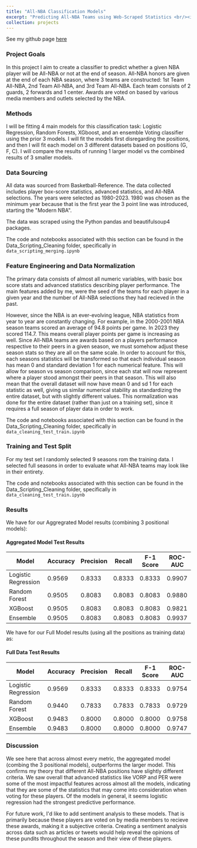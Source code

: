 ```yaml
---
title: "All-NBA Classification Models"
excerpt: "Predicting All-NBA Teams using Web-Scraped Statistics <br/><img src='/images/NBA-Logo-Vector-PNG1.png'>"
collection: projects
---
```


See my github page [here](https://github.com/hhdesai98/nba_classification)

### Project Goals

In this project I aim to create a classifier to predict whether a given NBA player will be All-NBA or not at the end of season. All-NBA honors are given at the end of each NBA season, where 3 teams are constructed: 1st Team All-NBA, 2nd Team All-NBA, and 3rd Team All-NBA. Each team consists of 2 guards, 2 forwards and 1 center. Awards are voted on based by various media members and outlets selected by the NBA.

### Methods

I will be fitting 4 main models for this classification task: Logistic Regression, Random Forests, XGboost, and an ensemble Voting classifier using the prior 3 models. I will fit the models first disregarding the positions, and then I will fit each model on 3 different datasets based on positions (G, F, C). I will compare the results of running 1 larger model vs the combined results of 3 smaller models. 

### Data Sourcing

All data was sourced from Basketball-Reference. The data collected includes player box-score statistics, advanced statistics, and All-NBA selections. The years were selected as 1980-2023. 1980 was chosen as the minimum year because that is the first year the 3 point line was introduced, starting the "Modern NBA".

The data was scraped using the Python pandas and beautifulsoup4 packages.

The code and notebooks associated with this section can be found in the Data_Scripting_Cleaning folder, specifically in `data_scripting_merging.ipynb` 

### Feature Engineering and Data Normalization

The primary data consists of almost all numeric variables, with basic box score stats and advanced statistics describing player performance. The main features added by me, were the seed of the teams for each player in a given year and the number of All-NBA selections they had recieved in the past. 

However, since the NBA is an ever-evolving league, NBA statistics from year to year are constantly changing. For example, in the 2000-2001 NBA season teams scored an average of 94.8 points per game. In 2023 they scored 114.7. This means overall player points per game is increasing as well. Since All-NBA teams are awards based on a players performance respective to their peers in a given season, we must somehow adjust these season stats so they are all on the same scale. In order to account for this, each seasons statistics will be transformed so that each individual season has mean 0 and standard deviation 1 for each numerical feature. This will allow for season vs season comparison, since each stat will now represent where a player stood amongst their peers in that season. This will also mean that the overall dataset will now have mean 0 and sd 1 for each statistic as well, giving us similar numerical stability as standardizing the entire dataset, but with slightly different values. This normalization was done for the entire dataset (rather than just on a training set), since it requires a full season of player data in order to work. 

The code and notebooks associated with this section can be found in the Data_Scripting_Cleaning folder, specifically in `data_cleaning_test_train.ipynb` 

### Training and Test Split

For my test set I randomly selected 9 seasons rom the training data. I selected full seasons in order to evaluate what All-NBA teams may look like in their entirety.

The code and notebooks associated with this section can be found in the Data_Scripting_Cleaning folder, specifically in `data_cleaning_test_train.ipynb` 

### Results

We have for our Aggregrated Model results (combining 3 positional models):

#### Aggregated Model Test Results

| Model                | Accuracy  | Precision | Recall    | F-1 Score | ROC-AUC   |
|----------------------|-----------|-----------|-----------|-----------|-----------|
| Logistic Regression  | 0.9569    | 0.8333    | 0.8333    | 0.8333    | 0.9907    |
| Random Forest        | 0.9505    | 0.8083    | 0.8083    | 0.8083    | 0.9880    |
| XGBoost              | 0.9505    | 0.8083    | 0.8083    | 0.8083    | 0.9821    |
| Ensemble             | 0.9505    | 0.8083    | 0.8083    | 0.8083    | 0.9937    |

We have for our Full Model results (using all the positions as training data) as:

#### Full Data Test Results

| Model                | Accuracy  | Precision | Recall    | F-1 Score | ROC-AUC   |
|----------------------|-----------|-----------|-----------|-----------|-----------|
| Logistic Regression  | 0.9569    | 0.8333    | 0.8333    | 0.8333    | 0.9754    |
| Random Forest        | 0.9440    | 0.7833    | 0.7833    | 0.7833    | 0.9729    |
| XGBoost              | 0.9483    | 0.8000    | 0.8000    | 0.8000    | 0.9758    |
| Ensemble             | 0.9483    | 0.8000    | 0.8000    | 0.8000    | 0.9747    |

### Discussion 

We see here that across almost every metric, the aggregated model (combing the 3 positional models), outperforms the larger model. This confirms my theory that different All-NBA positions have slightly different criteria. We saw overall that advanced statistics like VORP and PER were some of the most impactful features across almost all the models, indicating that they are some of the statistics that may come into consideration when voting for these players. Of the models in general, it seems logistic regression had the strongest predictive performance.

For future work, I'd like to add sentiment analysis to these models. That is primarily because these players are voted on by media members to recieve these awards, making it a subjective criteria. Creating a sentiment analysis across data such as articles or tweets would help reveal the opinions of these pundits throughout the season and their view of these players. 

